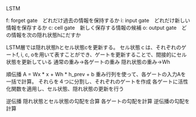 LSTM

f: forget gate　どれだけ過去の情報を保持するか
i: input gate　どれだけ新しい情報を保存するか
c: cell gate　新しく保存する情報の候補
o: output gate　どの情報を次の隠れ状態hにだすか

LSTM層では隠れ状態hとセル状態cを更新する。
セル状態ｃは、それぞれのゲートf, i, c, oを用いて表すことができ、ゲートを更新することで、間接的にセル状態を更新している
通常の重み→各ゲートの重み
隠れ状態の重み→Wh

順伝播
A = Wx * x + Wh * h_prev + b
重み行列を使って、各ゲートの入力Aを一括で計算。
それらを４つに分割し、それぞれのゲートを作成
各ゲートに活性化関数を適用し、セル状態、隠れ状態の更新を行う

逆伝播
隠れ状態とセル状態の勾配を合算
各ゲートの勾配を計算
逆伝播の勾配を計算

